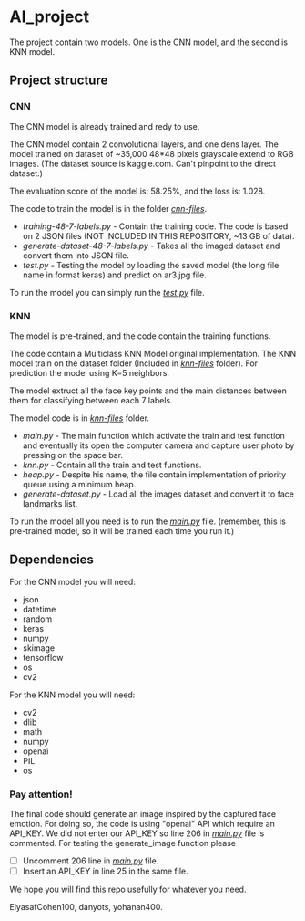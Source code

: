 # AI_project

The project contain two models. One is the CNN model, and the second is KNN model.


## Project structure

### CNN
The CNN model is already trained and redy to use.

The CNN model contain 2 convolutional layers, and one dens layer.
The model trained on dataset of ~35,000 48*48 pixels grayscale extend to RGB images. 
(The dataset source is kaggle.com. Can't pinpoint to the direct dataset.)

The evaluation score of the model is: 58.25%, and the loss is: 1.028.

The code to train the model is in the folder [*cnn-files*](/cnn-files).
- *training-48-7-labels.py* - Contain the training code. The code is based on 2 JSON files (NOT INCLUDED IN THIS REPOSITORY, ~13 GB of data).
- *generate-dataset-48-7-labels.py* - Takes all the imaged dataset and convert them into JSON file.
- *test.py* - Testing the model by loading the saved model (the long file name in format keras) and predict on ar3.jpg file.

To run the model you can simply run the [*test.py*](/cnn-files/test.py) file.

### KNN
The model is pre-trained, and the code contain the training functions.

The code contain a Multiclass KNN Model original implementation.
The KNN model train on the dataset folder (Included in [*knn-files*](/knn-files) folder).
For prediction the model using K=5 neighbors.

The model extruct all the face key points and the main distances between them for classifying between each 7 labels.

The model code is in [*knn-files*](/knn-files) folder.
- *main.py* - The main function which activate the train and test function and eventually its open the computer camera and capture user photo by pressing on the space bar.
- *knn.py* - Contain all the train and test functions.
- *heap.py* - Despite his name, the file contain implementation of priority queue using a minimum heap.
- *generate-dataset.py* - Load all the images dataset and convert it to face landmarks list.

To run the model all you need is to run the [*main.py*](/knn-files/main.py) file. 
(remember, this is pre-trained model, so it will be trained each time you run it.)

## Dependencies
For the CNN model you will need:
- json
- datetime
- random
- keras
- numpy
- skimage
- tensorflow
- os
- cv2

For the KNN model you will need:
- cv2
- dlib
- math
- numpy
- openai
- PIL
- os

### Pay attention!
The final code should generate an image inspired by the captured face emotion. 
For doing so, the code is using "openai" API which require an API_KEY. 
We did not enter our API_KEY so line 206 in [*main.py*](/knn-files/main.py) file is commented. 
For testing the generate_image function please
* [ ] Uncomment 206 line in [*main.py*](/knn-files/main.py) file.
* [ ] Insert an API_KEY in line 25 in the same file.

We hope you will find this repo usefully for whatever you need.

ElyasafCohen100, danyots, yohanan400. 